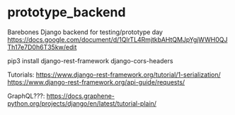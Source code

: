# prototype_backend
Barebones Django backend for testing/prototype day
https://docs.google.com/document/d/1QlrTL4RmjtkbAHtQMJpYgjWWH0QJTh17e7D0h6T35kw/edit

pip3 install django-rest-framework django-cors-headers

Tutorials:
https://www.django-rest-framework.org/tutorial/1-serialization/
https://www.django-rest-framework.org/api-guide/requests/

GraphQL???:
https://docs.graphene-python.org/projects/django/en/latest/tutorial-plain/